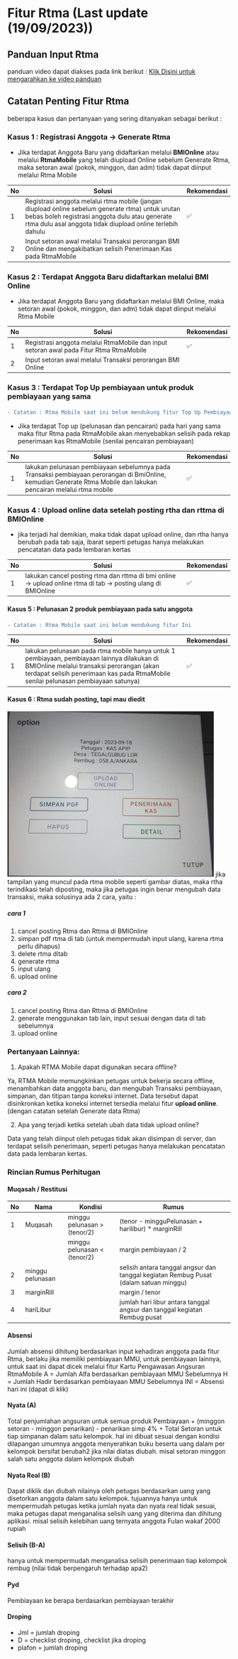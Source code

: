 # Fitur Rtma (Last update (19/09/2023))
## Panduan Input Rtma
panduan video dapat diakses pada link berikut :
[Klik Disini untuk mengarahkan ke video panduan](https://drive.google.com/drive/folders/1lJiCX_eksi3ycI9Owl5APYi0qRPP7Jzo?hl=id)

## Catatan Penting Fitur Rtma
beberapa kasus dan pertanyaan yang sering ditanyakan sebagai berikut : 

### Kasus 1 : Registrasi Anggota -> Generate Rtma
- Jika terdapat Anggota Baru yang didaftarkan melalui **BMIOnline** atau melalui **RtmaMobile** yang telah diupload Online sebelum Generate Rtma, 
maka setoran awal (pokok, minggon, dan adm) tidak dapat diinput melalui Rtma Mobile

| No | Solusi | Rekomendasi
| ----------- | ----------- |---|
| 1 | Registrasi anggota melalui rtma mobile (jangan diupload online sebelum generate rtma) untuk urutan bebas boleh registrasi anggota dulu atau generate rtma dulu asal anggota tidak diupload online terlebih dahulu| ✅
| 2 | Input setoran awal melalui Transaksi perorangan BMI Online dan mengakibatkan selisih Penerimaan Kas pada RtmaMobile | |

### Kasus 2 : Terdapat Anggota Baru didaftarkan melalui BMI Online
- Jika terdapat Anggota Baru yang didaftarkan melalui BMI Online, maka setoran awal (pokok, minggon, dan adm) tidak dapat diinput melalui Rtma Mobile

| No | Solusi | Rekomendasi
| ----------- | ----------- |---|
| 1 | Registrasi anggota melalui RtmaMobile dan input setoran awal pada Fitur Rtma RtmaMobile | ✅
| 2 | Input setoran awal melalui Transaksi perorangan BMI Online | |

### Kasus 3 : Terdapat Top Up pembiayaan untuk produk pembiayaan yang sama
```diff
- Catatan : Rtma Mobile saat ini belum mendukung fitur Top Up Pembiayaan
```
- Jika terdapat Top up (pelunasan dan pencairan) pada hari yang sama maka fitur Rtma pada RtmaMobile akan menyebabkan selisih pada rekap penerimaan kas RtmaMobile (senilai pencairan pembiayaan)

| No | Solusi | Rekomendasi
| ----------- | ----------- |---|
| 1 | lakukan pelunasan pembiayaan sebelumnya pada Transaksi pembiayaan perorangan di BmiOnline, kemudian Generate Rtma Mobile dan lakukan pencairan melalui rtma mobile| ✅

### Kasus 4 : Upload online data setelah posting rtha dan rttma di BMIOnline
- jika terjadi hal demikian, maka tidak dapat upload online, dan rtha hanya berubah pada tab saja, ibarat seperti petugas hanya melakukan pencatatan data pada lembaran kertas

| No | Solusi | Rekomendasi
| ----------- | ----------- |---|
| 1 | lakukan cancel posting rtma dan rttma di bmi online -> upload online rtma di tab -> posting ulang di BMIOnline| ✅

#### Kasus 5 : Pelunasan 2 produk pembiayaan pada satu anggota
```diff
- Catatan : Rtma Mobile saat ini belum mendukung fitur Ini
```
| No | Solusi | Rekomendasi
| ----------- | ----------- |---|
| 1 | lakukan pelunasan pada rtma mobile hanya untuk 1 pembiayaan, pembiayaan lainnya dilakukan di BMIOnline melalui transaksi perorangan (akan terdapat selisih penerimaan kas pada RtmaMobile senilai pelunasan pembiayaan satunya)| ✅

#### Kasus 6 : Rtma sudah posting, tapi mau diedit
![image_1](https://github.com/normanfd/panduan_rtma_mobile/blob/main/images/image.png)
jika tampilan yang muncul pada rtma mobile seperti gambar diatas, maka rtha terindikasi telah diposting, maka jika petugas ingin benar mengubah data transaksi, maka solusinya ada 2 cara, yaitu :
##### cara 1
1. cancel posting Rtma dan Rttma di BMIOnline
2. simpan pdf rtma di tab (untuk mempermudah input ulang, karena rtma perlu dihapus)
3. delete rtma ditab
4. generate rtma
5. input ulang
6. upload online

##### cara 2
1. cancel posting Rtma dan Rttma di BMIOnline
2. generate menggunakan tab lain, input sesuai dengan data di tab sebelumnya
3. upload online

### Pertanyaan Lainnya:

1. Apakah RTMA Mobile dapat digunakan secara offline?

Ya, RTMA Mobile memungkinkan petugas untuk bekerja secara offline, menambahkan data anggota baru, dan mengubah Transaksi pembiayaan, simpanan, dan titipan tanpa koneksi internet. Data tersebut dapat disinkronkan ketika koneksi internet tersedia melalui fitur **upload online**. (dengan catatan setelah Generate data Rtma)

2. Apa yang terjadi ketika setelah ubah data tidak upload online?

Data yang telah diinput oleh petugas tidak akan disimpan di server, dan terdapat selisih penerimaan, seperti petugas hanya melakukan pencatatan data pada lembaran kertas.

### Rincian Rumus Perhitugan
#### Muqasah / Restitusi
| No | Nama | Kondisi | Rumus |
| ----------- | ----------- | --- | --- |
| 1 | Muqasah | minggu pelunasan > (tenor/2)| (tenor - mingguPelunasan + harilibur) * marginRill |
| |  | minggu pelunasan < (tenor/2)| margin pembiayaan / 2 |
| 2 | minggu pelunasan | | selisih antara tanggal angsur dan tanggal kegiatan Rembug Pusat (dalam satuan minggu) |
| 3 | marginRill | | margin / tenor |
| 4 | hariLibur | | jumlah hari libur antara tanggal angsur dan tanggal kegiatan Rembug pusat |

#### Absensi 
Jumlah absensi dihitung berdasarkan input kehadiran anggota pada fitur Rtma, berlaku jika memiliki pembiayaan MMU, untuk pembiayaan lainnya, untuk saat ini dapat dicek melalui fitur Kartu Pengawasan Angsuran RtmaMobile
A = Jumlah Alfa berdasarkan pembiayaan MMU Sebelumnya
H = Jumlah Hadir berdasarkan pembiayaan MMU Sebelumnya
INI = Absensi hari ini (dapat di klik)

#### Nyata (A)
Total penjumlahan angsuran untuk semua produk Pembiayaan + (minggon setoran - minggon penarikan) - penarikan simp 4% + Total Setoran untuk tiap simpanan dalam satu kelompok. hal ini dibuat sesuai dengan kondisi dilapangan umumnya anggota menyerahkan buku beserta uang dalam per kelompok
bersifat berubah2 jika nilai diatas diubah. misal setoran minggon salah satu anggota dalam kelompok diubah

#### Nyata Real (B)
Dapat diklik dan diubah nilainya oleh petugas berdasarkan uang yang disetorkan anggota dalam satu kelompok. tujuannya hanya untuk mempermudah petugas ketika jumlah nyata dan nyata real tidak sesuai, maka petugas dapat menganalisa selisih uang yang diterima dan dihitung aplikasi. misal selisih kelebihan uang ternyata anggota Fulan wakaf 2000 rupiah

#### Selisih (B-A)
hanya untuk mempermudah menganalisa selisih penerimaan tiap kelompok rembug (nilai tidak berpengaruh terhadap apa2)

#### Pyd
Pembiayaan ke berapa berdasarkan pembiayaan terakhir

#### Droping
- Jml = jumlah droping
- D = checklist droping, checklist jika droping
- plafon = jumlah droping
